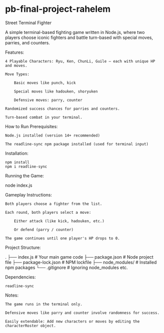 # pb-final-project-rahelem

Street Terminal Fighter

A simple terminal-based fighting game written in Node.js, where two players choose iconic fighters and battle turn-based with special moves, parries, and counters.

Features:

    4 Playable Characters: Ryu, Ken, ChunLi, Guile — each with unique HP and moves.

    Move Types:

        Basic moves like punch, kick

        Special moves like hadouken, shoryuken

        Defensive moves: parry, counter

    Randomized success chances for parries and counters.

    Turn-based combat in your terminal.

How to Run
Prerequisites:

    Node.js installed (version 14+ recommended)

    The readline-sync npm package installed (used for terminal input)

Installation:

    npm install
    npm i readline-sync

Running the Game:

node index.js


Gameplay Instructions:

    Both players choose a fighter from the list.

    Each round, both players select a move:

        Either attack (like kick, hadouken, etc.)

        Or defend (parry / counter)

    The game continues until one player's HP drops to 0.

Project Structure:

.
├── index.js          # Your main game code
├── package.json      # Node project file
├── package-lock.json # NPM lockfile
├── node_modules/     # Installed npm packages
└── .gitignore        # Ignoring node_modules etc.

Dependencies:

    readline-sync

Notes:

    The game runs in the terminal only.

    Defensive moves like parry and counter involve randomness for success.

    Easily extendable: Add new characters or moves by editing the characterRoster object.
